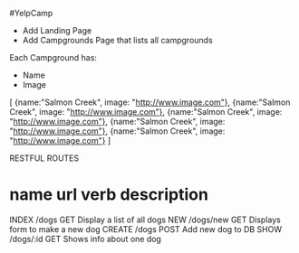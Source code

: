 #YelpCamp

* Add Landing Page
* Add Campgrounds Page that lists all campgrounds

Each Campground has:
* Name
* Image

[
	{name:"Salmon Creek", image: "http://www.image.com"},
	{name:"Salmon Creek", image: "http://www.image.com"},
	{name:"Salmon Creek", image: "http://www.image.com"},
	{name:"Salmon Creek", image: "http://www.image.com"},
	{name:"Salmon Creek", image: "http://www.image.com"}
]

RESTFUL ROUTES

name	url			verb	description	
==================================================
INDEX 	/dogs		GET		Display a list of all dogs
NEW		/dogs/new	GET		Displays form to make a new dog
CREATE	/dogs		POST	Add new dog to DB
SHOW	/dogs/:id	GET		Shows info about one dog